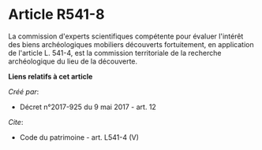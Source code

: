 # Article R541-8

La commission d'experts scientifiques compétente pour évaluer l'intérêt des biens archéologiques mobiliers découverts
fortuitement, en application de l'article L. 541-4, est la commission territoriale de la recherche archéologique du lieu de
la découverte.

**Liens relatifs à cet article**

_Créé par_:

  - Décret n°2017-925 du 9 mai 2017 - art. 12

_Cite_:

  - Code du patrimoine - art. L541-4 (V)
